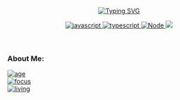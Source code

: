 <!-- ### Hi there 👋 -->

<div align="center">

[![Typing SVG](https://readme-typing-svg.herokuapp.com?font=Fira+Code&pause=500&color=F7F7F7&center=true&vCenter=true&multiline=true&width=600&height=80&lines=HI+THERE%2C+I'M+DANIEL+LUGLI;+%F0%9F%9A%80)](https://git.io/typing-svg)
</div>
<div align="center">
<a href="https://github.com/luglifilho"> <img src="https://img.shields.io/badge/JavaScript-F7DF1E?style=for-the-badge&logo" alt="javascript" /> <img src="https://img.shields.io/badge/TypeScript-007ACC?style=for-the-badge&logo" alt="typescript" /> <img src="https://img.shields.io/badge/Node.js-43853D?style=for-the-badge&logo" alt="Node" /> <img src="https://img.shields.io/badge/-CSS_3-blueviolet?style=for-the-badge&logo=css3" />  </a>
</div>
</br>
</br>

<h3 align="Left">About Me:</h3>

<a  href="https://github.com/luglifilho"> ![age](https://img.shields.io/badge/age-25-8be9fd) 
</br>
![focus](https://img.shields.io/badge/focus-JS-50fa7b) 
</br>
 ![living](https://img.shields.io/badge/living-Santos-orange) </a>

<!--
<h3 align="left">About Me:</h3>


**luglifilho/luglifilho** is a ✨ _special_ ✨ repository because its `README.md` (this file) appears on your GitHub profile.

Here are some ideas to get you started:

- 🔭 I’m currently studing JavaScript

- 🌱 I’m currently learning ...
- 👯 I’m looking to collaborate on ...
- 🤔 I’m looking for help with ...
- 💬 Ask me about ...
- 📫 How to reach me: ...
- 😄 Pronouns: ...
- ⚡ Fun fact: ...
-->
